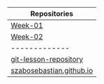 |Repositories|
| ------------- |
| [Week-01](https://github.com/green-fox-academy/szabosebastian/tree/master/week-01)    || [Week-02](https://github.com/green-fox-academy/szabosebastian/tree/master/week-03)    |
| [Week-02](https://github.com/green-fox-academy/szabosebastian/tree/master/week-02)    |
| ------------- |
|[git-lesson-repository](https://github.com/szabosebastian/git-lesson-repository)|
|[szabosebastian.github.io](https://szabosebastian.github.io/)|

